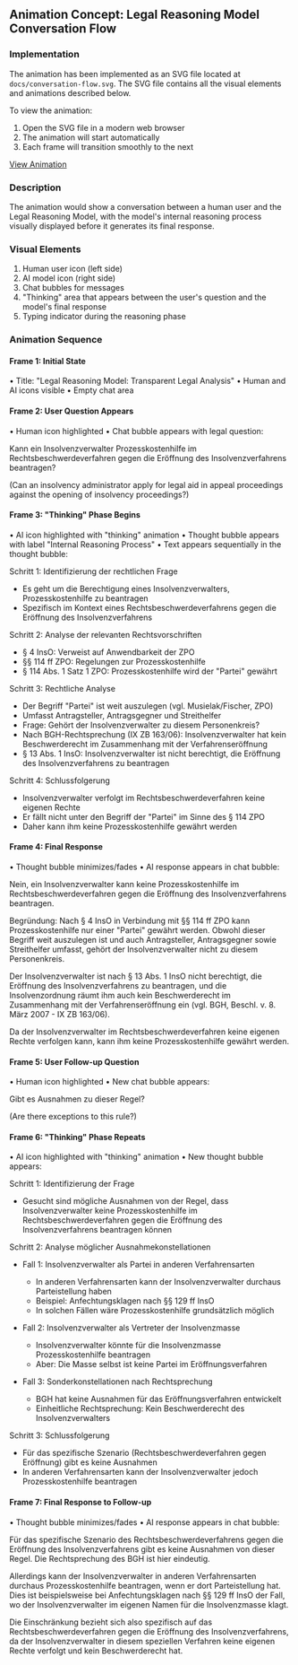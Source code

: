## Animation Concept: Legal Reasoning Model Conversation Flow

### Implementation
The animation has been implemented as an SVG file located at `docs/conversation-flow.svg`. The SVG file contains all the visual elements and animations described below.

To view the animation:
1. Open the SVG file in a modern web browser
2. The animation will start automatically
3. Each frame will transition smoothly to the next

[View Animation](conversation-flow.svg)

### Description
The animation would show a conversation between a human user and the Legal Reasoning Model, with the model's internal reasoning process visually
displayed before it generates its final response.

### Visual Elements
1. Human user icon (left side)
2. AI model icon (right side)
3. Chat bubbles for messages
4. "Thinking" area that appears between the user's question and the model's final response
5. Typing indicator during the reasoning phase

### Animation Sequence

#### Frame 1: Initial State
• Title: "Legal Reasoning Model: Transparent Legal Analysis"
• Human and AI icons visible
• Empty chat area

#### Frame 2: User Question Appears
• Human icon highlighted
• Chat bubble appears with legal question:
 
  Kann ein Insolvenzverwalter Prozesskostenhilfe im Rechtsbeschwerdeverfahren gegen die Eröffnung des Insolvenzverfahrens beantragen?
  
 (Can an insolvency administrator apply for legal aid in appeal proceedings against the opening of insolvency proceedings?)

#### Frame 3: "Thinking" Phase Begins
• AI icon highlighted with "thinking" animation
• Thought bubble appears with label "Internal Reasoning Process"
• Text appears sequentially in the thought bubble:

 

  Schritt 1: Identifizierung der rechtlichen Frage
  - Es geht um die Berechtigung eines Insolvenzverwalters, Prozesskostenhilfe zu beantragen
  - Spezifisch im Kontext eines Rechtsbeschwerdeverfahrens gegen die Eröffnung des Insolvenzverfahrens
  
  Schritt 2: Analyse der relevanten Rechtsvorschriften
  - § 4 InsO: Verweist auf Anwendbarkeit der ZPO
  - §§ 114 ff ZPO: Regelungen zur Prozesskostenhilfe
  - § 114 Abs. 1 Satz 1 ZPO: Prozesskostenhilfe wird der "Partei" gewährt
  
  Schritt 3: Rechtliche Analyse
  - Der Begriff "Partei" ist weit auszulegen (vgl. Musielak/Fischer, ZPO)
  - Umfasst Antragsteller, Antragsgegner und Streithelfer
  - Frage: Gehört der Insolvenzverwalter zu diesem Personenkreis?
  - Nach BGH-Rechtsprechung (IX ZB 163/06): Insolvenzverwalter hat kein Beschwerderecht im Zusammenhang mit der Verfahrenseröffnung
  - § 13 Abs. 1 InsO: Insolvenzverwalter ist nicht berechtigt, die Eröffnung des Insolvenzverfahrens zu beantragen
  
  Schritt 4: Schlussfolgerung
  - Insolvenzverwalter verfolgt im Rechtsbeschwerdeverfahren keine eigenen Rechte
  - Er fällt nicht unter den Begriff der "Partei" im Sinne des § 114 ZPO
  - Daher kann ihm keine Prozesskostenhilfe gewährt werden
  


#### Frame 4: Final Response
• Thought bubble minimizes/fades
• AI response appears in chat bubble:

 

  Nein, ein Insolvenzverwalter kann keine Prozesskostenhilfe im Rechtsbeschwerdeverfahren gegen die Eröffnung des Insolvenzverfahrens beantragen.
  
  Begründung:
  Nach § 4 InsO in Verbindung mit §§ 114 ff ZPO kann Prozesskostenhilfe nur einer "Partei" gewährt werden. Obwohl dieser Begriff weit auszulegen ist und auch Antragsteller, Antragsgegner sowie Streithelfer umfasst, gehört der Insolvenzverwalter nicht zu diesem Personenkreis.
  
  Der Insolvenzverwalter ist nach § 13 Abs. 1 InsO nicht berechtigt, die Eröffnung des Insolvenzverfahrens zu beantragen, und die Insolvenzordnung räumt ihm auch kein Beschwerderecht im Zusammenhang mit der Verfahrenseröffnung ein (vgl. BGH, Beschl. v. 8. März 2007 - IX ZB 163/06).
  
  Da der Insolvenzverwalter im Rechtsbeschwerdeverfahren keine eigenen Rechte verfolgen kann, kann ihm keine Prozesskostenhilfe gewährt werden.
  


#### Frame 5: User Follow-up Question
• Human icon highlighted
• New chat bubble appears:
 
  Gibt es Ausnahmen zu dieser Regel?
  
 (Are there exceptions to this rule?)

#### Frame 6: "Thinking" Phase Repeats
• AI icon highlighted with "thinking" animation
• New thought bubble appears:

 

  Schritt 1: Identifizierung der Frage
  - Gesucht sind mögliche Ausnahmen von der Regel, dass Insolvenzverwalter keine Prozesskostenhilfe im Rechtsbeschwerdeverfahren gegen die Eröffnung des Insolvenzverfahrens beantragen können
  
  Schritt 2: Analyse möglicher Ausnahmekonstellationen
  - Fall 1: Insolvenzverwalter als Partei in anderen Verfahrensarten
    * In anderen Verfahrensarten kann der Insolvenzverwalter durchaus Parteistellung haben
    * Beispiel: Anfechtungsklagen nach §§ 129 ff InsO
    * In solchen Fällen wäre Prozesskostenhilfe grundsätzlich möglich
  
  - Fall 2: Insolvenzverwalter als Vertreter der Insolvenzmasse
    * Insolvenzverwalter könnte für die Insolvenzmasse Prozesskostenhilfe beantragen
    * Aber: Die Masse selbst ist keine Partei im Eröffnungsverfahren
  
  - Fall 3: Sonderkonstellationen nach Rechtsprechung
    * BGH hat keine Ausnahmen für das Eröffnungsverfahren entwickelt
    * Einheitliche Rechtsprechung: Kein Beschwerderecht des Insolvenzverwalters
  
  Schritt 3: Schlussfolgerung
  - Für das spezifische Szenario (Rechtsbeschwerdeverfahren gegen Eröffnung) gibt es keine Ausnahmen
  - In anderen Verfahrensarten kann der Insolvenzverwalter jedoch Prozesskostenhilfe beantragen
  


#### Frame 7: Final Response to Follow-up
• Thought bubble minimizes/fades
• AI response appears in chat bubble:

 

  Für das spezifische Szenario des Rechtsbeschwerdeverfahrens gegen die Eröffnung des Insolvenzverfahrens gibt es keine Ausnahmen von dieser Regel. Die Rechtsprechung des BGH ist hier eindeutig.
  
  Allerdings kann der Insolvenzverwalter in anderen Verfahrensarten durchaus Prozesskostenhilfe beantragen, wenn er dort Parteistellung hat. Dies ist beispielsweise bei Anfechtungsklagen nach §§ 129 ff InsO der Fall, wo der Insolvenzverwalter im eigenen Namen für die Insolvenzmasse klagt.
  
  Die Einschränkung bezieht sich also spezifisch auf das Rechtsbeschwerdeverfahren gegen die Eröffnung des Insolvenzverfahrens, da der Insolvenzverwalter in diesem speziellen Verfahren keine eigenen Rechte verfolgt und kein Beschwerderecht hat.
